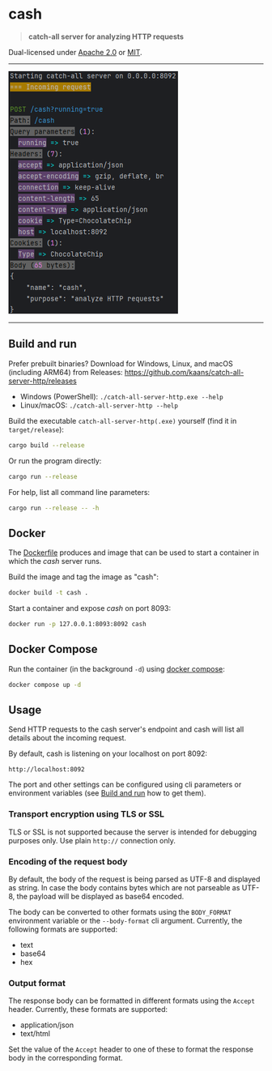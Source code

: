 # cash

> **catch-all server for analyzing HTTP requests**

Dual-licensed under [Apache 2.0](LICENSE-APACHE) or [MIT](LICENSE-MIT).

---

![Screenshot of cash](/docs/_include/assets/screenshot.png)

---

## Build and run

Prefer prebuilt binaries? Download for Windows, Linux, and macOS (including ARM64) from Releases:
https://github.com/kaans/catch-all-server-http/releases

- Windows (PowerShell): `./catch-all-server-http.exe --help`
- Linux/macOS: `./catch-all-server-http --help`

Build the executable `catch-all-server-http(.exe)` yourself (find it in `target/release`):

```bash
cargo build --release
```

Or run the program directly:

```bash
cargo run --release
```

For help, list all command line parameters:

```bash
cargo run --release -- -h
```

## Docker

The [Dockerfile](Dockerfile) produces and image that can be used
to start a container in which the *cash* server runs.

Build the image and tag the image as "cash":

```bash
docker build -t cash .
```

Start a container and expose *cash* on port 8093:

```bash
docker run -p 127.0.0.1:8093:8092 cash
```

## Docker Compose

Run the container (in the background `-d`) using [docker compose](docker-compose.yaml):

```bash
docker compose up -d
```

## Usage

Send HTTP requests to the cash server's endpoint and cash will list all
details about the incoming request.

By default, cash is listening on your localhost on port 8092:

```
http://localhost:8092
```

The port and other settings can be configured using cli parameters or environment variables
(see [Build and run](#build-and-run) how to get them).

### Transport encryption using TLS or SSL

TLS or SSL is not supported because the server is intended for debugging purposes only. Use plain `http://` connection only.

### Encoding of the request body

By default, the body of the request is being parsed as UTF-8 and displayed as string. In case the
body contains bytes which are not parseable as UTF-8, the payload
will be displayed as base64 encoded.

The body can be converted to other formats using the `BODY_FORMAT` environment variable or the `--body-format` cli argument.
Currently, the following formats are supported:

- text
- base64
- hex

### Output format

The response body can be formatted in different formats using the `Accept` header.
Currently, these formats are supported:

- application/json
- text/html

Set the value of the `Accept` header to one of these to format
the response body in the corresponding format.
